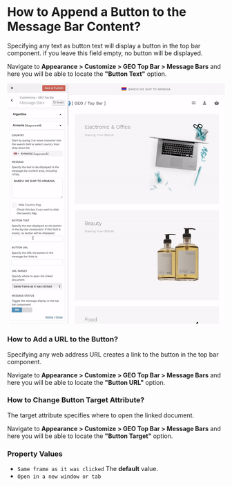 # How to Append a Button to the Message Bar Content?

Specifying any text as button text will display a button in the top bar component. if you leave this field empty, no button will be displayed.

Navigate to **Appearance > Customize > GEO Top Bar > Message Bars** and here you will be able to locate the **"Button Text"** option.

![Appending Button to Message Bar](img/message-bar-button-text_wdesk8.gif)

### How to Add a URL to the Button?

Specifying any web address URL creates a link to the button in the top bar component.

Navigate to **Appearance > Customize > GEO Top Bar > Message Bars** and here you will be able to locate the **"Button URL"** option.

### How to Change Button Target Attribute?

The target attribute specifies where to open the linked document.

Navigate to **Appearance > Customize > GEO Top Bar > Message Bars** and here you will be able to locate the **"Button Target"** option.

### Property Values

* ```Same frame as it was clicked``` The **default** value. 
* ```Open in a new window or tab```
